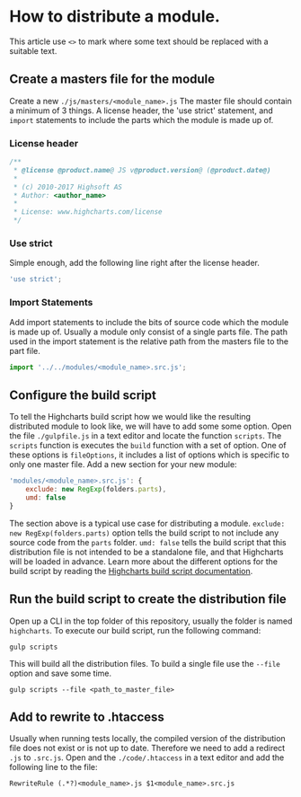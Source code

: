 # How to distribute a module.
This article use `<>` to mark where some text should be replaced with a suitable text.

## Create a masters file for the module
Create a new `./js/masters/<module_name>.js`
The master file should contain a minimum of 3 things. A license header, the 'use strict' statement, and `import` statements to include the parts which the module is made up of.
### License header
```javascript
/**
 * @license @product.name@ JS v@product.version@ (@product.date@)
 *
 * (c) 2010-2017 Highsoft AS
 * Author: <author_name>
 *
 * License: www.highcharts.com/license
 */
```
### Use strict
Simple enough, add the following line right after the license header.
```javascript
'use strict';
```
### Import Statements
Add import statements to include the bits of source code which the module is made up of.
Usually a module only consist of a single parts file. The path used in the import statement is the relative path from the masters file to the part file.
```javascript
import '../../modules/<module_name>.src.js';
```
## Configure the build script
To tell the Highcharts build script how we would like the resulting distributed module to look like, we will have to add some some option. Open the file `./gulpfile.js` in a text editor and locate the function `scripts`. The `scripts` function is executes the `build` function with a set of option. One of these options is `fileOptions`, it includes a list of options which is specific to only one master file. Add a new section for your new module:
```javascript
'modules/<module_name>.src.js': {
    exclude: new RegExp(folders.parts),
    umd: false
}
```
The section above is a typical use case for distributing a module.
`exclude: new RegExp(folders.parts)` option tells the build script to not include any source code from the `parts` folder.
`umd: false` tells the build script that this distribution file is not intended to be a standalone file, and that Highcharts will be loaded in advance.
Learn more about the different options for the build script by reading the <a href="../../assembler/README.md">Highcharts build script documentation</a>.

## Run the build script to create the distribution file
Open up a CLI in the top folder of this repository, usually the folder is named `highcharts`. To execute our build script, run the following command:
```
gulp scripts
```
This will build all the distribution files. To build a single file use the `--file` option and save some time.
```
gulp scripts --file <path_to_master_file>
```

## Add to rewrite to .htaccess
Usually when running tests locally, the compiled version of the distribution file does not exist or is not up to date. Therefore we need to add a redirect `.js` to `.src.js`. Open and the `./code/.htaccess` in a text editor and add the following line to the file:
```
RewriteRule (.*?)<module_name>.js $1<module_name>.src.js
```